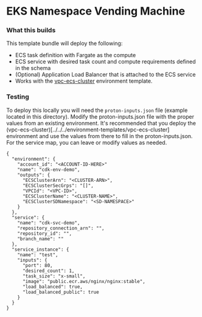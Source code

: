 # EKS Namespace Vending Machine

### What this builds

This template bundle will deploy the following:

- ECS task definition with Fargate as the compute
- ECS service with desired task count and compute requirements defined in the schema
- (Optional) Application Load Balancer that is attached to the ECS service
- Works with the [vpc-ecs-cluster](../../../environment-templates/vpc-ecs-cluster) environment template.

### Testing

To deploy this locally you will need the `proton-inputs.json` file (example located in this directory).
Modify the proton-inputs.json file with the proper values from an existing environment.
It's recommended that you deploy the (vpc-ecs-cluster)[../../../environment-templates/vpc-ecs-cluster] environment and use the values from there to fill in the proton-inputs.json.
For the service map, you can leave or modify values as needed.

```
{
  "environment": {
    "account_id": "<ACCOUNT-ID-HERE>"
    "name": "cdk-env-demo",
    "outputs": {
      "ECSClusterArn": "<CLUSTER-ARN>",
      "ECSClusterSecGrps": "[]",
      "VPCId": "<VPC-ID>",
      "ECSClusterName": "<CLUSTER-NAME>",
      "ECSClusterSDNamespace": "<SD-NAMESPACE>"
    }
  },
  "service": {
    "name": "cdk-svc-demo",
    "repository_connection_arn": "",
    "repository_id": "",
    "branch_name": ""
  },
  "service_instance": {
    "name": "test",
    "inputs": {
      "port": 80,
      "desired_count": 1,
      "task_size": "x-small",
      "image": "public.ecr.aws/nginx/nginx:stable",
      "load_balanced": true,
      "load_balanced_public": true
    }
  }
}
```
